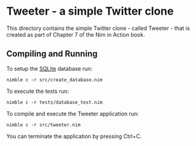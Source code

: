 # Tweeter - a simple Twitter clone

This directory contains the simple Twitter clone - called Tweeter - that is created as part of Chapter 7 of the Nim in Action book.

## Compiling and Running

To setup the [SQLite](https://www.sqlite.org/index.html) database run:
```Shell
nimble c -r src/create_database.nim
```

To execute the tests run:
```Shell
nimble c -r tests/database_test.nim
```

To compile and execute the Tweeter application run:
```Shell
nimble c -r src/tweeter.nim
```

You can terminate the application by pressing Ctrl+C.
